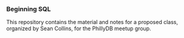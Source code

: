 ### Beginning SQL

This repository contains the material and notes for
a proposed class, organized by Sean Collins, for the
PhillyDB meetup group.
